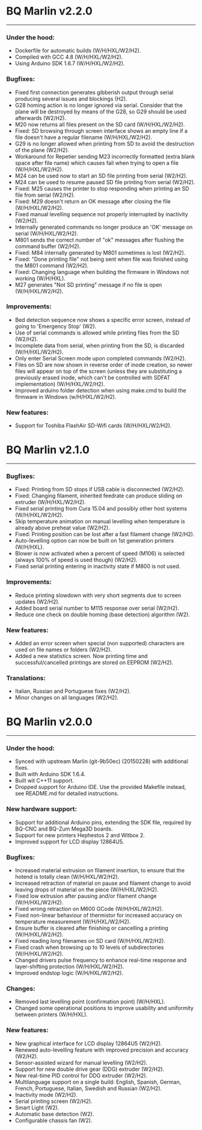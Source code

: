 #  BQ Marlin v2.2.0
---
### Under the hood:
* Dockerfile for automatic builds (W/H/HXL/W2/H2).
* Compiled with GCC 4.8 (W/H/HXL/W2/H2).
* Using Arduino SDK 1.6.7 (W/H/HXL/W2/H2).

### Bugfixes:
* Fixed first connection generates gibberish output through serial producing several issues and blockings (H2).
* G28 homing action is no longer ignored via serial. Consider that the plane will be destroyed by means of the G28, so G29 should be used afterwards (W2/H2).
* M20 now returns all files present on the SD card (W/H/HXL/W2/H2).
* Fixed: SD browsing through screen interface shows an empty line if a file doesn't have a regular filename (W/H/HXL/W2/H2).
* G29 is no longer allowed when printing from SD to avoid the destruction of the plane (W2/H2).
* Workaround for Repetier sending M23 incorrectly formatted (extra blank space after file name) which causes fail when trying to open a file (W/H/HXL/W2/H2).
* M24 can be used now to start an SD file printing from serial (W2/H2).
* M24 can be used to resume paused SD file printing from serial (W2/H2).
* Fixed: M25 causes the printer to stop responding when printing an SD file from serial (W2/H2).
* Fixed: M29 doesn't return an OK message after closing the file (W/H/HXL/W2/H2).
* Fixed manual levelling sequence not properly interrupted by inactivity (W2/H2).
* Internally generated commands no longer produce an 'OK' message on serial (W/H/HXL/W2/H2).
* M801 sends the correct number of "ok" messages after flushing the command buffer (W2/H2).
* Fixed: M84 internally generated by M801 sometimes is lost (W2/H2).
* Fixed: "Done printing file" not being sent when file was finished using the M801 command (W2/H2).
* Fixed: Changing language when building the firmware in Windows not working (W/H/HXL).
* M27 generates "Not SD printing" message if no file is open (W/H/HXL/W2/H2).

### Improvements:
* Bed detection sequence now shows a specific error screen, instead of going to 'Emergency Stop' (W2).
* Use of serial commands is allowed while printing files from the SD (W2/H2).
* Incomplete data from serial, when printing from the SD, is discarded (W/H/HXL/W2/H2).
* Only enter Serial Screen mode upon completed commands (W2/H2).
* Files on SD are now shown in reverse order of inode creation, so newer files will appear on top of the screen (unless they are substituting a previously erased inode, which can't be controlled with SDFAT implementation) (W/H/HXL/W2/H2).
* Improved arduino folder detection when using make.cmd to build the firmware in Windows (w/H/HXL/W2/H2).

### New features:
* Support for Toshiba FlashAir SD-Wifi cards (W/H/HXL/W2/H2).

#  BQ Marlin v2.1.0
---
### Bugfixes:
* Fixed: Printing from SD stops if USB cable is disconnected (W2/H2).
* Fixed: Changing filament, inherited feedrate can produce sliding on extruder (W/H/HXL/W2/H2).
* Fixed serial printing from Cura 15.04 and possibly other host systems (W/H/HXL/W2/H2).
* Skip temperature animation on manual levelling when temperature is already above preheat value (W2/H2).
* Fixed: Printing position can be lost after a fast filament change (W2/H2).
* Auto-levelling option can now be built on 1st generation printers (W/H/HXL).
* Blower is now activated when a percent of speed (M106) is selected (always 100% of speed is used though) (W2/H2).
* Fixed serial printing entering in inactivity state if M800 is not used.

### Improvements:
* Reduce printing slowdown with very short segments due to screen updates (W2/H2).
* Added board serial number to M115 response over serial (W2/H2).
* Reduce one check on double homing (base detection) algorithm (W2).

### New features:
* Added an error screen when special (non supported) characters are used on file names or folders (W2/H2).
* Added a new statistics screen. Now printing time and successful/cancelled printings are stored on EEPROM (W2/H2).

### Translations:
* Italian, Russian and Portuguese fixes (W2/H2).
* Minor changes on all languages (W2/H2).

#  BQ Marlin v2.0.0
---
### Under the hood:
* Synced with upstream Marlin (git-9b50ec) (20150228) with additional fixes.
* Built with Arduino SDK 1.6.4.
* Built wit C++11 support.
* Dropped support for Arduino IDE. Use the provided Makefile instead, see README.md for detailed instructions.

### New hardware support:
* Support for additional Arduino pins, extending the SDK file, required by BQ-CNC and BQ-Zum Mega3D boards.
* Support for new printers Hephestos 2 and Witbox 2.
* Improved support for LCD display 12864U5.

### Bugfixes:
* Increased material extrusion on filament insertion, to ensure that the hotend is totally clean (W/H/HXL/W2/H2).
* Increased retraction of material on pause and filament change to avoid leaving drops of material on the piece (W/H/HXL/W2/H2).
* Fixed low extrusion after pausing and/or filament change (W/H/HXL/W2/H2).
* Fixed wrong retraction on M600 GCode (W/H/HXL/W2/H2).
* Fixed non-linear behaviour of thermistor for increased accuracy on temperature measurement (W/H/HXL/W2/H2).
* Ensure buffer is cleared after finishing or cancelling a printing (W/H/HXL/W2/H2).
* Fixed reading long filenames on SD card (W/H/HXL/W2/H2).
* Fixed crash when browsing up to 10 levels of subdirectories (W/H/HXL/W2/H2).
* Changed drivers pulse frequency to enhance real-time response and layer-shifting protection (W/H/HXL/W2/H2).
* Improved endstop logic (W/H/HXL/W2/H2).

### Changes:
* Removed last levelling point (confirmation point) (W/H/HXL).
* Changed some operational positions to improve usability and uniformity between printers (W/H/HXL).

### New features:
* New graphical interface for LCD display 12864U5 (W2/H2).
* Renewed auto-levelling feature with improved precision and accuracy (W2/H2).
* Sensor-assisted wizard for manual levelling (W2/H2).
* Support for new double drive gear (DDG) extruder (W2/H2).
* New real-time PID control for DDG extruder (W2/H2).
* Multilanguage support on a single build: English, Spanish, German, French, Portuguese, Italian, Swedish and Russian (W2/H2).
* Inactivity mode (W2/H2).
* Serial printing screen (W2/H2).
* Smart Light (W2).
* Automatic base detection (W2).
* Configurable chassis fan (W2).
